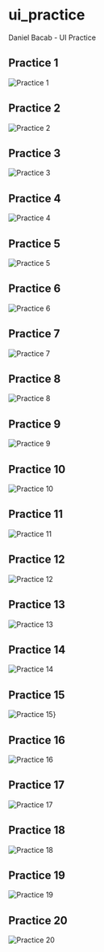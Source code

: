 # ui_practice
Daniel Bacab - UI Practice

## Practice 1
![Practice 1](./screenshots/practice_1.png)
## Practice 2
![Practice 2](./screenshots/practice_2.png)
## Practice 3
![Practice 3](./screenshots/practice_3.png)
## Practice 4
![Practice 4](./screenshots/practice_4.png)
## Practice 5
![Practice 5](./screenshots/practice_5.png)
## Practice 6
![Practice 6](./screenshots/practice_6.png)
## Practice 7
![Practice 7](./screenshots/practice_7.png)
## Practice 8
![Practice 8](./screenshots/practice_8.png)
## Practice 9
![Practice 9](./screenshots/practice_9.png)
## Practice 10
![Practice 10](./screenshots/practice_10.png)
## Practice 11
![Practice 11](./screenshots/practice_11.png)
## Practice 12
![Practice 12](./screenshots/practice_12.png)
## Practice 13
![Practice 13](./screenshots/practice_13.png)
## Practice 14
![Practice 14](./screenshots/practice_14.png)
## Practice 15
![Practice 15](./screenshots/practice_15.png)}
## Practice 16
![Practice 16](./screenshots/practice_16.png)
## Practice 17
![Practice 17](./screenshots/practice_17.png)
## Practice 18
![Practice 18](./screenshots/practice_18.png)
## Practice 19
![Practice 19](./screenshots/practice_19.png)
## Practice 20
![Practice 20](./screenshots/practice_20.png)

